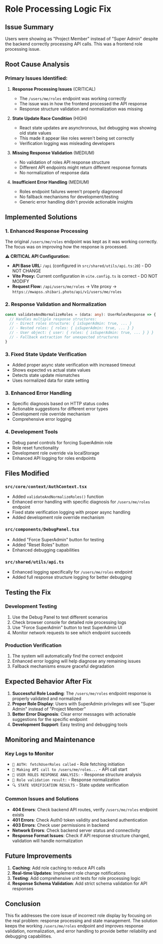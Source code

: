 # Role Processing Logic Fix

## Issue Summary
Users were showing as "Project Member" instead of "Super Admin" despite the backend correctly processing API calls. This was a frontend role processing issue.

## Root Cause Analysis

### Primary Issues Identified:

1. **Response Processing Issues** (CRITICAL)
   - The `/users/me/roles` endpoint was working correctly
   - The issue was in how the frontend processed the API response
   - Response structure validation and normalization was missing

2. **State Update Race Condition** (HIGH)
   - React state updates are asynchronous, but debugging was showing old state values
   - This made it appear like roles weren't being set correctly
   - Verification logging was misleading developers

3. **Missing Response Validation** (MEDIUM)
   - No validation of roles API response structure
   - Different API endpoints might return different response formats
   - No normalization of response data

4. **Insufficient Error Handling** (MEDIUM)
   - Roles endpoint failures weren't properly diagnosed
   - No fallback mechanisms for development/testing
   - Generic error handling didn't provide actionable insights

## Implemented Solutions

### 1. Enhanced Response Processing
The original `/users/me/roles` endpoint was kept as it was working correctly. The focus was on improving how the response is processed.

**⚠️ CRITICAL API Configuration:**
- **API Base URL:** `/api` (configured in `src/shared/utils/api.ts:20`) - DO NOT CHANGE
- **Vite Proxy:** Current configuration in `vite.config.ts` is correct - DO NOT MODIFY
- **Request Flow:** `/api/users/me/roles` → Vite proxy → `https://mwapss.shibari.photo/api/v1/users/me/roles`

### 2. Response Validation and Normalization
```typescript
const validateAndNormalizeRoles = (data: any): UserRolesResponse => {
  // Handles multiple response structures:
  // - Direct roles structure: { isSuperAdmin: true, ... }
  // - Nested roles: { roles: { isSuperAdmin: true, ... } }
  // - User object: { user: { roles: { isSuperAdmin: true, ... } } }
  // - Fallback extraction for unexpected structures
}
```

### 3. Fixed State Update Verification
- Added proper async state verification with increased timeout
- Shows expected vs actual state values
- Detects state update mismatches
- Uses normalized data for state setting

### 3. Enhanced Error Handling
- Specific diagnosis based on HTTP status codes
- Actionable suggestions for different error types
- Development role override mechanism
- Comprehensive error logging

### 4. Development Tools
- Debug panel controls for forcing SuperAdmin role
- Role reset functionality
- Development role override via localStorage
- Enhanced API logging for roles endpoints

## Files Modified

### `src/core/context/AuthContext.tsx`
- Added `validateAndNormalizeRoles()` function
- Enhanced error handling with specific diagnosis for `/users/me/roles` endpoint
- Fixed state verification logging with proper async handling
- Added development role override mechanism

### `src/components/DebugPanel.tsx`
- Added "Force SuperAdmin" button for testing
- Added "Reset Roles" button
- Enhanced debugging capabilities

### `src/shared/utils/api.ts`
- Enhanced logging specifically for `/users/me/roles` endpoint
- Added full response structure logging for better debugging

## Testing the Fix

### Development Testing
1. Use the Debug Panel to test different scenarios
2. Check browser console for detailed role processing logs
3. Use "Force SuperAdmin" button to test SuperAdmin UI
4. Monitor network requests to see which endpoint succeeds

### Production Verification
1. The system will automatically find the correct endpoint
2. Enhanced error logging will help diagnose any remaining issues
3. Fallback mechanisms ensure graceful degradation

## Expected Behavior After Fix

1. **Successful Role Loading**: The `/users/me/roles` endpoint response is properly validated and normalized
2. **Proper Role Display**: Users with SuperAdmin privileges will see "Super Admin" instead of "Project Member"
3. **Better Error Diagnosis**: Clear error messages with actionable suggestions for the specific endpoint
4. **Development Support**: Easy testing and debugging tools

## Monitoring and Maintenance

### Key Logs to Monitor
- `🔐 AUTH: fetchUserRoles called` - Role fetching initiation
- `🚀 Making API call to /users/me/roles...` - API call start
- `👤 USER ROLES RESPONSE ANALYSIS:` - Response structure analysis
- `🔧 Role validation result:` - Response normalization
- `🔍 STATE VERIFICATION RESULTS` - State update verification

### Common Issues and Solutions
- **404 Errors**: Check backend API routes, verify `/users/me/roles` endpoint exists
- **401 Errors**: Check Auth0 token validity and backend authentication
- **403 Errors**: Check user permissions in backend
- **Network Errors**: Check backend server status and connectivity
- **Response Format Issues**: Check if API response structure changed, validation will handle normalization

## Future Improvements

1. **Caching**: Add role caching to reduce API calls
2. **Real-time Updates**: Implement role change notifications
3. **Testing**: Add comprehensive unit tests for role processing logic
4. **Response Schema Validation**: Add strict schema validation for API responses

## Conclusion

This fix addresses the core issue of incorrect role display by focusing on the real problem: response processing and state management. The solution keeps the working `/users/me/roles` endpoint and improves response validation, normalization, and error handling to provide better reliability and debugging capabilities.